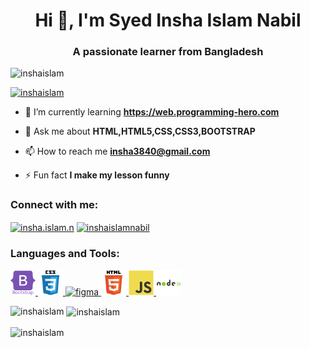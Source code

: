 <h1 align="center">Hi 👋, I'm Syed Insha Islam Nabil</h1>
<h3 align="center">A passionate learner from Bangladesh</h3>

<p align="left"> <img src="https://komarev.com/ghpvc/?username=inshaislam&label=Profile%20views&color=0e75b6&style=flat" alt="inshaislam" /> </p>

<p align="left"> <a href="https://github.com/ryo-ma/github-profile-trophy"><img src="https://github-profile-trophy.vercel.app/?username=inshaislam" alt="inshaislam" /></a> </p>

- 🌱 I’m currently learning **https://web.programming-hero.com**

- 💬 Ask me about **HTML,HTML5,CSS,CSS3,BOOTSTRAP**

- 📫 How to reach me **insha3840@gmail.com**

- ⚡ Fun fact **I make my lesson funny**

<h3 align="left">Connect with me:</h3>
<p align="left">
<a href="https://fb.com/insha.islam.n" target="blank"><img align="center" src="https://raw.githubusercontent.com/rahuldkjain/github-profile-readme-generator/master/src/images/icons/Social/facebook.svg" alt="insha.islam.n" height="30" width="40" /></a>
<a href="https://instagram.com/inshaislamnabil" target="blank"><img align="center" src="https://raw.githubusercontent.com/rahuldkjain/github-profile-readme-generator/master/src/images/icons/Social/instagram.svg" alt="inshaislamnabil" height="30" width="40" /></a>
</p>

<h3 align="left">Languages and Tools:</h3>
<p align="left"> <a href="https://getbootstrap.com" target="_blank" rel="noreferrer"> <img src="https://raw.githubusercontent.com/devicons/devicon/master/icons/bootstrap/bootstrap-plain-wordmark.svg" alt="bootstrap" width="40" height="40"/> </a> <a href="https://www.w3schools.com/css/" target="_blank" rel="noreferrer"> <img src="https://raw.githubusercontent.com/devicons/devicon/master/icons/css3/css3-original-wordmark.svg" alt="css3" width="40" height="40"/> </a> <a href="https://www.figma.com/" target="_blank" rel="noreferrer"> <img src="https://www.vectorlogo.zone/logos/figma/figma-icon.svg" alt="figma" width="40" height="40"/> </a> <a href="https://www.w3.org/html/" target="_blank" rel="noreferrer"> <img src="https://raw.githubusercontent.com/devicons/devicon/master/icons/html5/html5-original-wordmark.svg" alt="html5" width="40" height="40"/> </a> <a href="https://developer.mozilla.org/en-US/docs/Web/JavaScript" target="_blank" rel="noreferrer"> <img src="https://raw.githubusercontent.com/devicons/devicon/master/icons/javascript/javascript-original.svg" alt="javascript" width="40" height="40"/> </a> <a href="https://nodejs.org" target="_blank" rel="noreferrer"> <img src="https://raw.githubusercontent.com/devicons/devicon/master/icons/nodejs/nodejs-original-wordmark.svg" alt="nodejs" width="40" height="40"/> </a> </p>

<p><img align="left" src="https://github-readme-stats.vercel.app/api/top-langs?username=inshaislam&show_icons=true&locale=en&layout=compact" alt="inshaislam" /></p>

<p>&nbsp;<img align="center" src="https://github-readme-stats.vercel.app/api?username=inshaislam&show_icons=true&locale=en" alt="inshaislam" /></p>

<p><img align="center" src="https://github-readme-streak-stats.herokuapp.com/?user=inshaislam&" alt="inshaislam" /></p>

